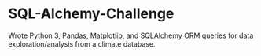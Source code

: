 # SQL-Alchemy-Challenge
 
Wrote Python 3, Pandas, Matplotlib, and SQLAlchemy ORM queries for data exploration/analysis from a climate database.
